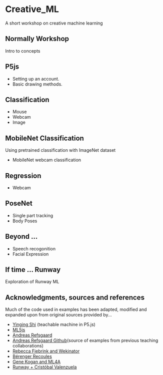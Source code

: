 # Creative_ML
A short workshop on creative machine learning 

## Normally Workshop
Intro to concepts

## P5js
- Setting up an account.
- Basic drawing methods. 

## Classification
- Mouse
- Webcam
- Image

## MobileNet Classification
Using pretrained classification with ImageNet dataset

- MobileNet webcam classification


## Regression
- Webcam

## PoseNet 
- Single part tracking
- Body Poses

## Beyond ...
- Speech recogonition
- Facial Expression


## If time ... Runway
Exploration of Runway ML 

## Acknowledgments, sources and references 
Much of the code used in examples has been adapted, modified and expanded upon from original sources provided by...


* [Yinging Shi](https://github.com/yining1023) (teachable machine in P5.js)
* [ML5js](https://ml5js.org/)
* [Andreas Refsgaard](https://andreasrefsgaard.dk/) 
* [Andreas Refsgaard Github](https://github.com/AndreasRef/)(source of examples from previous teaching collaborations) 
* [Rebecca Fiebrink and Wekinator](http://www.wekinator.org/examples/)
* [Bérenger Recoules](https://github.com/b2renger/workshop_ml_PCD2019)
* [Gene Kogan and ML4A](https://ml4a.github.io/demos/) 
* [Runway + Cristóbal Valenzuela](https://runwayapp.ai/)


